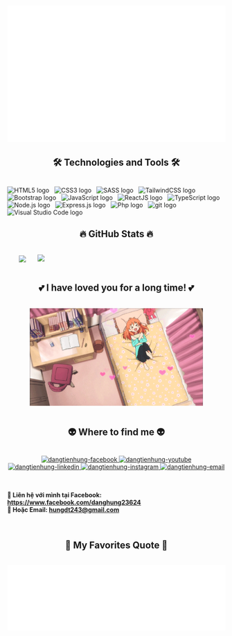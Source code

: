 <!-- Đặng Tiến Hưng -->
<a href="#" target="_blank">
  <img src="svg/dangtienhung.svg" width="1200" alt="dangtienhung" />
</a>

<h2 align="center">🛠 Technologies and Tools 🛠</h2>
<br>
<!-- https://simpleicons.org/ -->
<span><img src="https://img.shields.io/badge/HTML5-282C34?logo=html5&logoColor=E34F26" alt="HTML5 logo" title="HTML5" height="25" /></span>
&nbsp;
<span><img src="https://img.shields.io/badge/CSS3-282C34?logo=css3&logoColor=1572B6" alt="CSS3 logo" title="CSS3" height="25" /></span>
&nbsp;
<span><img src="https://img.shields.io/badge/Sass-282C34?logo=sass&logoColor=CC6699" alt="SASS logo" title="SASS" height="25" /></span>
&nbsp;
<span><img src="https://img.shields.io/badge/Tailwind%20CSS-282C34?logo=tailwind-css&logoColor=38B2AC" alt="TailwindCSS logo" title="TailwindCSS" height="25" /></span>
&nbsp;
<span><img src="https://img.shields.io/badge/Bootstrap-282C34?logo=bootstrap&logoColor=7952B3" alt="Bootstrap logo" title="Bootstrap" height="25" /></span>
&nbsp;
<span><img src="https://img.shields.io/badge/JavaScript-282C34?logo=javascript&logoColor=F7DF1E" alt="JavaScript logo" title="JavaScript" height="25" /></span>
&nbsp;
<span><img src="https://img.shields.io/badge/ReactJS-282C34?logo=react&logoColor=61DAFB" alt="ReactJS logo" title="ReactJS" height="25" /></span>
&nbsp;
<span><img src="https://img.shields.io/badge/TypeScript-282C34?logo=typescript&logoColor=3178C6" alt="TypeScript logo" title="TypeScript" height="25" /></span>
&nbsp;
<span><img src="https://img.shields.io/badge/Node.js-282C34?logo=node.js&logoColor=00F200" alt="Node.js logo" title="Node.js" height="25" /></span>
&nbsp;
<span><img src="https://img.shields.io/badge/Express-282C34?logo=express&logoColor=FFFFFF" alt="Express.js logo" title="Express.js" height="25" /></span>
&nbsp;
<span><img src="https://img.shields.io/badge/PHP-282C34?logo=php&logoColor=007ACC" alt="Php logo" title="PHP" height="25" /></span>
&nbsp;
<span><img src="https://img.shields.io/badge/git-282C34?logo=git&logoColor=F05032" alt="git logo" title="git" height="25" /></span>
&nbsp;
<span><img src="https://img.shields.io/badge/VS%20Code-282C34?logo=visual-studio-code&logoColor=007ACC" alt="Visual Studio Code logo" title="Visual Studio Code" height="25" /></span>
&nbsp;

<br>
<h2 align="center">🔥 GitHub Stats 🔥</h2>
<!-- https://github.com/anuraghazra/github-readme-stats -->
<br>
<div align=center>
  <a href="#" title="dangtienhung">
    <img width="315" align="center" src="https://github-readme-stats.vercel.app/api/top-langs/?username=dangtienhung&hide=c%23,powershell,Mathematica,Ruby,Objective-C,Objective-C%2b%2b,Cuda&title_color=61dafb&text_color=ffffff&icon_color=61dafb&bg_color=20232a&langs_count=8&layout=compact&border_color=61dafb&hide_border=true" />
  </a>
  <a href="#" title="dangtienhung">
    <img align="right" width="434" src="https://github-readme-stats.vercel.app/api?username=dangtienhung&show_icons=true&theme=react&border_color=61dafb&hide_border=true" />
  </a>
</div>

<br>
<h2 align="center">💕 I have loved you for a long time! 💕</h2>
<!-- https://github.com/anuraghazra/github-readme-stats -->
<br>
<div align=center>
  <a href="#" title="dangtienhung">
    <img src="./images/animesher.com_crush-heart-love-1369602.gif" width="400" alt="My Crush" align="center" />
  </a>
</div>

<br>
<h2 align="center">👽 Where to find me 👽</h2>
<br>
<!-- https://icons8.com -->
<div align="center">
  <a href="https://www.facebook.com/danghung23624" target="blank">
    <img src="https://img.icons8.com/bubbles/100/000000/facebook-new.png" alt="dangtienhung-facebook" />
  </a>
  <a href="https://www.youtube.com/channel/UCTQTSVbLoaZhTbPgoV1FCNA" target="blank">
    <img src="https://img.icons8.com/bubbles/100/000000/youtube-squared.png" alt="dangtienhung-youtube" />
  </a>
  <a href="https://www.linkedin.com/in/h%C6%B0ng-%C4%91%E1%BA%B7ng-142b39232/" target="blank">
    <img src="https://img.icons8.com/bubbles/100/000000/linkedin.png" alt="dangtienhung-linkedin" />
  </a>
  <a href="https://www.instagram.com/danghung_0204/" target="blank">
    <img src="https://img.icons8.com/bubbles/100/000000/instagram.png" alt="dangtienhung-instagram" />
  </a>
  <a href="mailto:hungdt243@gmail.com" target="top">
    <img src="https://img.icons8.com/bubbles/100/000000/apple-mail.png" alt="dangtienhung-email" />
  </a>
</div>

<br>

<p>
  <br>
    <strong>🔗 Liên hệ với mình tại Facebook: 
        <a href="https://www.facebook.com/danghung23624" target="_blank">
            https://www.facebook.com/danghung23624
        </a>
    </strong>
  <br>
    <strong>📧 Hoặc Email: 
        <a href="mailto:hungdt243@gmail.com" target="_top">
            hungdt243@gmail.com
        </a>
    </strong>
</p>

<br>
<h2 align="center">📑 My Favorites Quote 📑</h2>
<br>
<a href="#" target="_blank">
    <img src="svg/dangtienhung-quotes.svg" width="846" height="150" alt="dangtienhung" />
</a>
